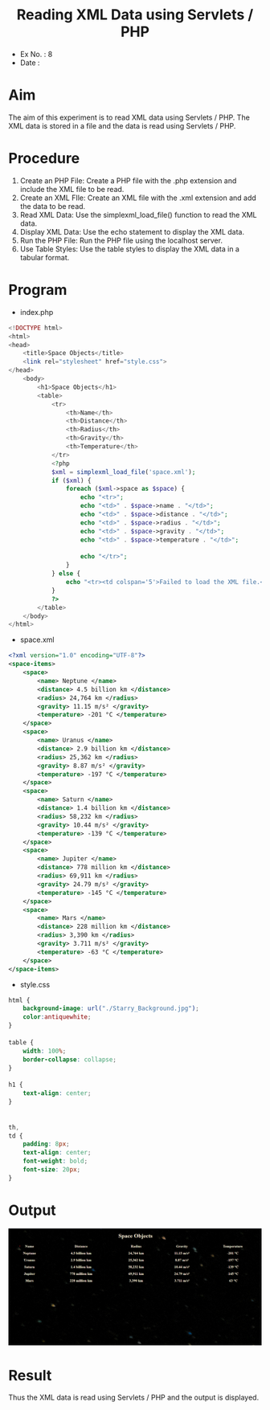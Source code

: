 <h1 align="center">Reading XML Data using Servlets / PHP</h1>

- Ex No. : 8
- Date : 

# Aim
The aim of this experiment is to read XML data using Servlets / PHP. The XML data is stored in a file and the data is read using Servlets / PHP.

# Procedure
1. Create an PHP File: Create a PHP file with the .php extension and include the XML file to be read.
2. Create an XML FIle: Create an XML file with the .xml extension and add the data to be read.
3. Read XML Data: Use the simplexml_load_file() function to read the XML data.
4. Display XML Data: Use the echo statement to display the XML data.
5. Run the PHP File: Run the PHP file using the localhost server.
6. Use Table Styles: Use the table styles to display the XML data in a tabular format.

# Program
* index.php
```php
<!DOCTYPE html>
<html>
<head>
    <title>Space Objects</title>
    <link rel="stylesheet" href="style.css">
</head>
    <body>
        <h1>Space Objects</h1>
        <table>
            <tr>
                <th>Name</th>
                <th>Distance</th>
                <th>Radius</th>
                <th>Gravity</th>
                <th>Temperature</th>
            </tr>
            <?php
            $xml = simplexml_load_file('space.xml');
            if ($xml) {
                foreach ($xml->space as $space) {
                    echo "<tr>";
                    echo "<td>" . $space->name . "</td>";
                    echo "<td>" . $space->distance . "</td>";
                    echo "<td>" . $space->radius . "</td>";
                    echo "<td>" . $space->gravity . "</td>";
                    echo "<td>" . $space->temperature . "</td>";

                    echo "</tr>";
                }
            } else {
                echo "<tr><td colspan='5'>Failed to load the XML file.</td></tr>";
            }
            ?>
        </table>
    </body>
</html>
```

* space.xml
```xml
<?xml version="1.0" encoding="UTF-8"?>
<space-items>
    <space>
        <name> Neptune </name> 
        <distance> 4.5 billion km </distance>
        <radius> 24,764 km </radius>
        <gravity> 11.15 m/s² </gravity>
        <temperature> -201 °C </temperature>
    </space>
    <space>
        <name> Uranus </name> 
        <distance> 2.9 billion km </distance>
        <radius> 25,362 km </radius>
        <gravity> 8.87 m/s² </gravity>
        <temperature> -197 °C </temperature>
    </space>
    <space>
        <name> Saturn </name> 
        <distance> 1.4 billion km </distance>
        <radius> 58,232 km </radius>
        <gravity> 10.44 m/s² </gravity>
        <temperature> -139 °C </temperature>
    </space>
    <space>
        <name> Jupiter </name> 
        <distance> 778 million km </distance>
        <radius> 69,911 km </radius>
        <gravity> 24.79 m/s² </gravity>
        <temperature> -145 °C </temperature>
    </space>
    <space>
        <name> Mars </name> 
        <distance> 228 million km </distance>
        <radius> 3,390 km </radius>
        <gravity> 3.711 m/s² </gravity>
        <temperature> -63 °C </temperature>
    </space>    
</space-items>
```

* style.css
```css
html {
    background-image: url("./Starry_Background.jpg");
    color:antiquewhite;
}

table {
    width: 100%;
    border-collapse: collapse;
}

h1 {
    text-align: center;
}


th,
td {
    padding: 8px;
    text-align: center;
    font-weight: bold;
    font-size: 20px;
}
```

# Output
![Solar Objects](XML/Output/Snap-1.png)

# Result
Thus the XML data is read using Servlets / PHP and the output is displayed.

<div style="page-break-after: always"></div>